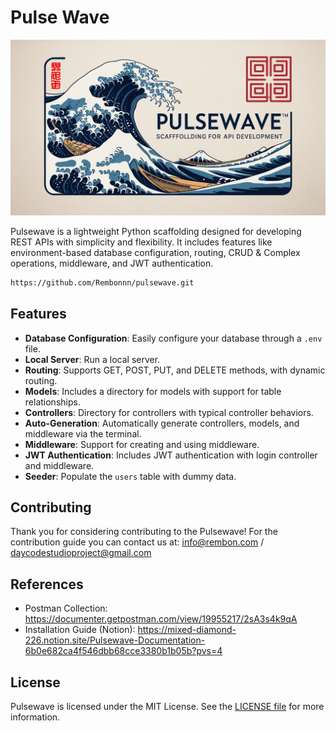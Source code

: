 # Pulse Wave

<p align="center">
  <a href="http://github.com/Rembonnn" target="blank"><img src="https://github.com/Rembonnn/pulsewave/blob/master/public/pulsewave.jpg" alt="Pulsewave" /></a>
</p>

Pulsewave is a lightweight Python scaffolding designed for developing REST APIs with simplicity and flexibility. It includes features like environment-based database configuration, routing, CRUD & Complex operations, middleware, and JWT authentication.
```bash
https://github.com/Rembonnn/pulsewave.git
```

## Features
- **Database Configuration**: Easily configure your database through a `.env` file.
- **Local Server**: Run a local server.
- **Routing**: Supports GET, POST, PUT, and DELETE methods, with dynamic routing.
- **Models**: Includes a directory for models with support for table relationships.
- **Controllers**: Directory for controllers with typical controller behaviors.
- **Auto-Generation**: Automatically generate controllers, models, and middleware via the terminal.
- **Middleware**: Support for creating and using middleware.
- **JWT Authentication**: Includes JWT authentication with login controller and middleware.
- **Seeder**: Populate the `users` table with dummy data.

## Contributing
Thank you for considering contributing to the Pulsewave! For the contribution guide you can contact us at: info@rembon.com / daycodestudioproject@gmail.com

## References
- Postman Collection: https://documenter.getpostman.com/view/19955217/2sA3s4k9qA
- Installation Guide (Notion): https://mixed-diamond-226.notion.site/Pulsewave-Documentation-6b0e682ca4f546dbb68cce3380b1b05b?pvs=4

## License
Pulsewave is licensed under the MIT License. See the [LICENSE file](https://github.com/Rembonnn/pulsewave/blob/master/LICENSE.md) for more information.
